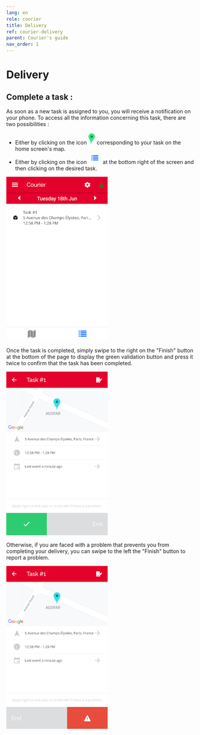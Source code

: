 ```yaml
---
lang: en
role: courier
title: Delivery
ref: courier-delivery
parent: Courier's guide
nav_order: 1
---
```


# Delivery

## Complete a task :

As soon as a new task is assigned to you, you will receive a notification on your phone. To access all the information concerning this task, there are two possibilities :

- Either by clicking on the icon ![Task position icon](/assets/images/geoloc_icone.png) corresponding to your task on the home screen's map.
- Either by clicking on the icon ![Task list icon](/assets/images/list_icon.png) at the bottom right of the screen and then clicking on the desired task.

![Task list](/assets/images/task_list_en.png)

Once the task is completed, simply swipe to the right on the "Finish" button at the bottom of the page to display the green validation button and press it twice to confirm that the task has been completed.

![Task validation](/assets/images/task_validation_en.png)

Otherwise, if you are faced with a problem that prevents you from completing your delivery, you can swipe to the left the "Finish" button to report a problem.

![Report an issue](/assets/images/task_issue_en.png)
